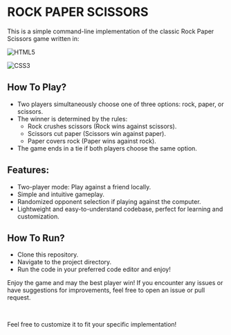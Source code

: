 
# ROCK PAPER SCISSORS

This is a simple command-line implementation of the classic Rock Paper Scissors game written in:

![HTML5](https://img.shields.io/badge/html5-%23E34F26.svg?style=for-the-badge&logo=html5&logoColor=white)

![CSS3](https://img.shields.io/badge/css3-%231572B6.svg?style=for-the-badge&logo=css3&logoColor=white)



## How To Play?

* Two players simultaneously choose one of three options: rock, paper, or scissors.
* The winner is determined by the rules:
    * Rock crushes scissors (Rock wins against scissors).
    * Scissors cut paper (Scissors win against paper).
    * Paper covers rock (Paper wins against rock).
* The game ends in a tie if both players choose the same option.



## Features: 

* Two-player mode: Play against a friend locally.
* Simple and intuitive gameplay.
* Randomized opponent selection if playing against the computer.
* Lightweight and easy-to-understand codebase, perfect for learning and customization.



## How To Run?

* Clone this repository.
* Navigate to the project directory.
* Run the code in your preferred code editor and enjoy!

Enjoy the game and may the best player win! If you encounter any issues or have suggestions for improvements, feel free to open an issue or pull request.

<br>

Feel free to customize it to fit your specific implementation!
